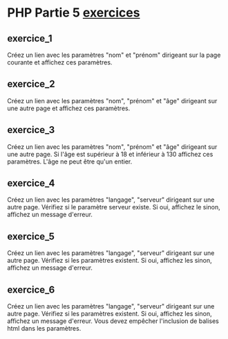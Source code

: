 # PHP Partie 5 [exercices](https://github.com/HedyKatherine/exosPHP/blob/master/exercicesPHP%23partie5.md)

## exercice_1
Créez un lien avec les paramètres "nom" et "prénom"  dirigeant sur la page courante et affichez ces paramètres.

## exercice_2
Créez un lien avec les paramètres "nom", "prénom" et "âge"  dirigeant sur une autre page et affichez ces paramètres.

## exercice_3
Créez un lien avec les paramètres "nom", "prénom" et "âge"  dirigeant sur une autre page. Si l'âge est supérieur à 18 et inférieur à 130 affichez ces paramètres. L'âge ne peut être qu'un entier.

## exercice_4
Créez un lien avec les paramètres "langage", "serveur" dirigeant sur une autre page. Vérifiez si le paramètre serveur existe. Si oui, affichez le sinon, affichez un message d'erreur.

## exercice_5
Créez un lien avec les paramètres "langage", "serveur" dirigeant sur une autre page. Vérifiez si les paramètres existent. Si oui, affichez les sinon, affichez un message d'erreur.

## exercice_6
Créez un lien avec les paramètres "langage", "serveur" dirigeant sur une autre page. Vérifiez si les paramètres existent. Si oui, affichez les sinon, affichez un message d'erreur. Vous devez empêcher l'inclusion de balises html dans les paramètres.
